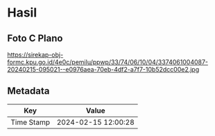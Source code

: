 # Hasil

## Foto C Plano

https://sirekap-obj-formc.kpu.go.id/4e0c/pemilu/ppwp/33/74/06/10/04/3374061004087-20240215-095021--e0976aea-70eb-4df2-a7f7-10b52dcc00e2.jpg


## Metadata

| Key        | Value               |
| ---------- | ------------------- |
| Time Stamp | 2024-02-15 12:00:28 |



